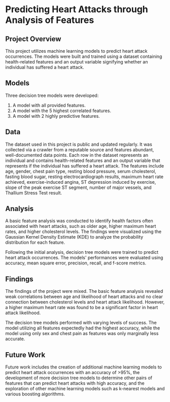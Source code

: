 # Predicting Heart Attacks through Analysis of Features

## Project Overview
This project utilizes machine learning models to predict heart attack occurrences. The models were built and trained using a dataset containing health-related features and an output variable signifying whether an individual has suffered a heart attack.

## Models
Three decision tree models were developed:

1. A model with all provided features.
2. A model with the 5 highest correlated features.
3. A model with 2 highly predictive features.

## Data
The dataset used in this project is public and updated regularly. It was collected via a crawler from a reputable source and features abundant, well-documented data points. Each row in the dataset represents an individual and contains  health-related features and an output variable that represents if the individual has suffered a heart attack. The features include age, gender, chest pain type, resting blood pressure, serum cholesterol, fasting blood sugar, resting electrocardiograph results, maximum heart rate achieved, exercise-induced angina, ST depression induced by exercise, slope of the peak exercise ST segment, number of major vessels, and Thallium Stress Test result.

## Analysis
A basic feature analysis was conducted to identify health factors often associated with heart attacks, such as older age, higher maximum heart rates, and higher cholesterol levels. The findings were visualized using the Gaussian Kernel Density Estimate (KDE) to analyze the probability distribution for each feature.

Following the initial analysis, decision tree models were trained to predict heart attack occurrences. The models' performances were evaluated using accuracy, mean square error, precision, recall, and f-score metrics.

## Findings
The findings of the project were mixed. The basic feature analysis revealed weak correlations between age and likelihood of heart attacks and no clear connection between cholesterol levels and heart attack likelihood. However, a higher maximum heart rate was found to be a significant factor in heart attack likelihood.

The decision tree models performed with varying levels of success. The model utilizing all features expectedly had the highest accuracy, while the model using only sex and chest pain as features was only marginally less accurate.

## Future Work
Future work includes the creation of additional machine learning models to predict heart attack occurrences with an accuracy of >95%, the development of more decision tree models to determine other pairs of features that can predict heart attacks with high accuracy, and the exploration of other machine learning models such as k-nearest models and various boosting algorithms.
